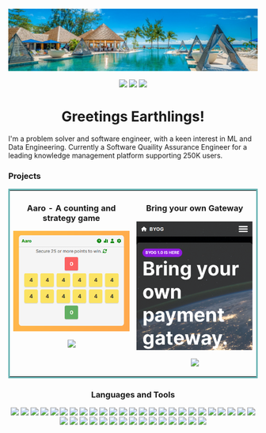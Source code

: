 ![Mast Head](https://github.com/janusqa/janusqa/blob/main/masthead.jpeg)
<p align="center">
<a href="https://www.linkedin.com/in/aarofe" target="_blank"><img src="https://img.shields.io/badge/-LINKED--IN-blue?label=|&style=plastic&logo=linkedin"/></a>
<a href="https://kaggle.com/janusdev" target="_blank"><img src="https://img.shields.io/badge/-KAGGLE-yellowgreen?label=|&style=plastic&logo=kaggle"/></a>
<a href="https://hashnode.com/@janus" target="_blank"><img src="https://img.shields.io/badge/-HASHNODE-blue?label=|&style=plastic&logo=hashnode"/></a>
</p>
<h1 align="center">Greetings Earthlings!</h1>
<p>
I'm a problem solver and software engineer, with a keen interest in ML and Data Engineering. Currently a Software Quaility Assurance Engineer for a leading knowledge management platform supporting 250K users.
</p>

<h3 align="left">Projects</h3>
<table bordercolor="#66b2b2">
  <tr >
    <td width="50%" valign="top">
      <h3 align="center"> Aaro - A counting and strategy game</h3>
      <a href="https://aaro.cariblife.com" target="_blank"><img src="https://github.com/janusqa/janusqa/blob/main/assets/Selection_1394.png"/></a>
      <p align="center">
        <a href="https://aaro.cariblife.com" target="_blank"><img src="https://img.shields.io/badge/-WEBSITE-blue?label=|&style=plastic&logo=wordpress"/></a>
      </p>
    </td>
        <td width="50%" valign="top">
      <h3 align="center"> Bring your own Gateway</h3>
      <a href="https://byog.cariblife.com" target="_blank"><img src="https://github.com/janusqa/janusqa/blob/main/assets/Selection_1459.png"/></a>
      <p align="center">
        <a href="https://byog.cariblife.com" target="_blank"><img src="https://img.shields.io/badge/-WEBSITE-blue?label=|&style=plastic&logo=wordpress"/></a>
      </p>
    </td>
   </tr>
</table>

<h3 align="center">Languages and Tools</h3>
<p align="center">
<img src="https://img.shields.io/badge/-AWS-blue?label=|&style=plastic&logo=amazonaws"/>
<img src="https://img.shields.io/badge/-BABEL-yellowgreen?label=|&style=plastic&logo=babel"/>
<img src="https://img.shields.io/badge/-BOOTSTRAP-blue?label=|&style=plastic&logo=bootstrap"/>
<img src="https://img.shields.io/badge/-C-yellowgreen?label=|&style=plastic&logo=c"/>
<img src="https://img.shields.io/badge/-CHART.JS-blue?label=|&style=plastic&logo=chart.js"/>
<img src="https://img.shields.io/badge/-CSS3-yellowgreen?label=|&style=plastic&logo=css3"/>
<img src="https://img.shields.io/badge/-CYPRESS-blue?label=|&style=plastic&logo=cypress"/>
<img src="https://img.shields.io/badge/-DOCKER-yellowgreen?label=|&style=plastic&logo=docker"/>
<img src="https://img.shields.io/badge/-EXPRESS-blue?label=|&style=plastic&logo=express"/>
<img src="https://img.shields.io/badge/-FLASK-yellowgreen?label=|&style=plastic&logo=flask"/>
<img src="https://img.shields.io/badge/-FLUTTER-blue?label=|&style=plastic&logo=flutter"/>
<img src="https://img.shields.io/badge/-GCP-yellowgreen?label=|&style=plastic&logo=googlecloud"/>
<img src="https://img.shields.io/badge/-GIT-blue?label=|&style=plastic&logo=git"/>
<img src="https://img.shields.io/badge/-GOLANG-yellowgreen?label=|&style=plastic&logo=go"/>
<img src="https://img.shields.io/badge/-GRAPHQL-blue?label=|&style=plastic&logo=graphql"/>
<img src="https://img.shields.io/badge/-HTML5-yellowgreen?label=|&style=plastic&logo=html5"/>
<img src="https://img.shields.io/badge/-JAVA-blue?label=|&style=plastic&logo=openjdk"/>
<img src="https://img.shields.io/badge/-JAVASCRIPT-yellowgreen?label=|&style=plastic&logo=javascript"/>
<img src="https://img.shields.io/badge/-JEST-blue?label=|&style=plastic&logo=jest"/>
<img src="https://img.shields.io/badge/-LINUX-yellowgreen?label=|&style=plastic&logo=linux"/>
<img src="https://img.shields.io/badge/-MYSQL-blue?label=|&style=plastic&logo=mysql"/>
<img src="https://img.shields.io/badge/-MOCHA-yellowgreen?label=|&style=plastic&logo=mocha"/>
<img src="https://img.shields.io/badge/-MONGODB-blue?label=|&style=plastic&logo=mongodb"/>
<img src="https://img.shields.io/badge/-MSSQL-yellowgreen?label=|&style=plastic&logo=microsoftsqlserver"/>
<img src="https://img.shields.io/badge/-MARIADB-blue?label=|&style=plastic&logo=mariadb"/>
<img src="https://img.shields.io/badge/-NGINX-yellowgreen?label=|&style=plastic&logo=nginx"/>
<img src="https://img.shields.io/badge/-NODEJS-blue?label=|&style=plastic&logo=node.js"/>
<img src="https://img.shields.io/badge/-PANDAS-yellowgreen?label=|&style=plastic&logo=pandas"/>
<img src="https://img.shields.io/badge/-PHP-blue?label=|&style=plastic&logo=php"/>
<img src="https://img.shields.io/badge/-POSTGRESQL-yellowgreen?label=|&style=plastic&logo=postgresql"/>
<img src="https://img.shields.io/badge/-POSTMAN-blue?label=|&style=plastic&logo=postman"/>
<img src="https://img.shields.io/badge/-PYTHON-yellowgreen?label=|&style=plastic&logo=python"/>
<img src="https://img.shields.io/badge/-REACT-blue?label=|&style=plastic&logo=react"/>
<img src="https://img.shields.io/badge/-REDUX-yellowgreen?label=|&style=plastic&logo=redux"/>
<img src="https://img.shields.io/badge/-SELENIUM-blue?label=|&style=plastic&logo=selenium"/>
<img src="https://img.shields.io/badge/-SQLITE-yellowgreen?label=|&style=plastic&logo=sqlite"/>
<img src="https://img.shields.io/badge/-TYPESCRIPT-blue?label=|&style=plastic&logo=typescript"/>
<img src="https://img.shields.io/badge/-R-yellowgreen?label=|&style=plastic&logo=r"/>
<img src="https://img.shields.io/badge/-JOOMLA-blue?label=|&style=plastic&logo=joomla"/>
<img src="https://img.shields.io/badge/-WORDPRESS-yellowgreen?label=|&style=plastic&logo=wordpress"/>
</p>
